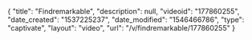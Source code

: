 {
    "title": "Findremarkable",
    "description": null,
    "videoid": "177860255",
    "date_created": "1537225237",
    "date_modified": "1546466786",
    "type": "captivate",
    "layout": "video",
    "url": "\/v\/findremarkable\/177860255"
}